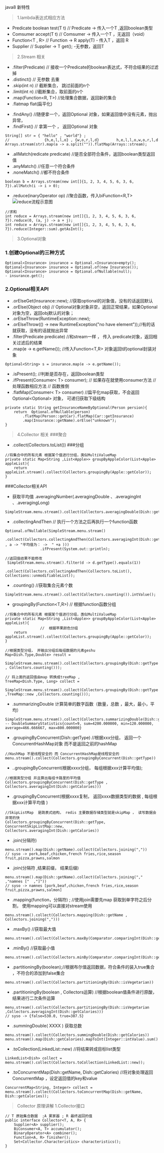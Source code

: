 java8 新特性
> 1.lambda表达式相应方法

- Predicate boolean test(T t)  // Predicate -> 传入一个T ,返回boolean类型
- Comsumer accept(T t) // Comsumer -> 传入一个T  ，无返回（void）
- Function<T , R> // Function -> R apply(T) - 传入T ，返回 R 
- Supplier<T> // Supplier -> T get(); -无参数，返回T 

> 2.Stream 相关 
+ .filter(Predicate<T>)  // 接收一个Predicate的boolean表达式，不符合结果的过滤掉
+ .distinct() // 无参数 去重
+ .skip(int n) // 截断集合， 跳过前面的n个 
+ .limit(int n) //截断集合，取前面的n个
+ .map(Function<R, T>)  //处理集合数据，返回新的集合
+ .flatmap flat(扁平化)
- .findAny() //随便拿一个，返回Optional 对象，如果返回值中没有元素，抛出异常，
- .findFirst() // 拿第一个 ， 返回Optional 对象
~~~
String[] str = { "hello" , "world"} ;
//                {h,e,l,l,o} , {w,o,r,l,d}        h,e,l,l,o,w,o,r,l,d
Arrays.stream(str).map(a -> a.split("")).flatMap(Arrays::stream);
~~~
- .allMatch(redicate predicate) //是否全部符合条件，返回boolean类型返回值
- .anyMatch() //任意一个符合条件 
- .noneMatch() //都不符合条件
~~~ 
boolean b = Arrays.stream(new int[]{1, 2, 3, 4, 5, 6, 3, 6, 7}).allMatch(i -> i > 0);
~~~
-  .reduce(inaryOperator op) //聚合函数，传入biFunction<R,T>
![reduce流程示意图](https://www.houlinan.cn/img/Stream-reduce.png)
~~~
//求和
int reduce = Arrays.stream(new int[]{1, 2, 3, 4, 5, 6, 3, 6, 7}).reduce(0, (a, j) -> a + j);
int reduce = Arrays.stream(new int[]{1, 2, 3, 4, 5, 6, 3, 6, 7}).reduce(Integer::sum).getAsInt();

~~~


> 3.Optional对象
### 1.创建Optional的三种方式
~~~
Optional<Insurance> insurance = Optional.<Insurance>empty();
Optional<Insurance> insurance = Optional.of(new Insurance());
Optional<Insurance> insurance = Optional.ofNullable(null);
- insurance.get();
~~~
### 2.Optional相关API
- .orElseGet(Insurance::new); //获取optional的对象值，没有的话返回默认
- .orElse(Object obj)  // Optional对象对象非空，返回正常结果，如果Optional对象为空，返回obj默认的对象；
- .orElseThrow(RuntimeException::new); 
- .orElseThrow(() -> new RuntimeException("no have element"));//有的话就获取，没有的话就抛出异常
- .filter(Predicate predicate) //和stream一样 ， 传入 predicate对象，返回相关过滤后的结果
- .map(e -> e.getName()); //传入Function<T,R> 对象返回t的optional封装对象 
~~~
Optional<String> s = insurance.map(e -> e.getName());
~~~
- .isPresent(); //判断是否存在，返回boolean类型
- .ifPresent(Consumer< T> consumer); // 如果存在就使用consumer方法  // 处理函数相应方法 // 函数推倒
- .flatMap(Consumer< T> consumer) //扁平化map获取，不会返回Optional<Optional<T>> 对象， 可递归获取下级结构
~~~
private static String getInsuranceNameByOptional(Person persion){
    return  Optional.ofNullable(person)
        .flatMap(Person::getCar).flatMap(Car::getInsurance)
        .map(Insurance::getName).orElse("unknown");
}
~~~

> 4.Collector 相关
###聚合
- .collect(Collectors.toList())
###分组
~~~
//将集合中的所有元素 根据某个值进行分组，类似MultiValueMap
private static Map<String ,List<Apple>> groupByAppleColor(List<Apple> appleList){
    return appleList.stream().collect(Collectors.groupingBy(Apple::getColor));
}
~~~

###Collector相关API
- 获取平均值 .averagingNumber(.averagingDouble 、.averagingInt 、.averagingLong)
~~~
SimpleStream.menu.stream().collect(Collectors.averagingDouble(Dish::getCalories));
~~~
- .collectingAndThen // 执行一个方法之后再执行一个function函数
~~~
Optional.ofNullable(SimpleStream.menu.stream()
                .collect(Collectors.collectingAndThen(Collectors.averagingInt(Dish::getCalories) , a -> "平均值为： ->  " +a )))
                .ifPresent(System.out::println);
                
//返回值结果不能修改
 SimpleStream.menu.stream().filter(d -> d.getType().equals(1))
             .collect(Collectors.collectingAndThen(Collectors.toList(), Collections::unmodifiableList));
~~~
- .counting() //获取集合元素个数
~~~
SimpleStream.menu.stream().collect(Collectors.counting()).intValue();
~~~
- groupingBy(Function<T,R>) // 根据function函数分组
~~~
//将集合中的所有元素 根据某个值进行分组，类似MultiValueMap
private static Map<String ,List<Apple>> groupByAppleColor(List<Apple> appleList){
                //  根据苹果颜色分组
    return appleList.stream().collect(Collectors.groupingBy(Apple::getColor));
}

//根据类型分组， 并输出分组后每组数据的元素geshu
Map<Dish.Type,Double> result = 
    SimpleStream.menu.stream().collect(Collectors.groupingBy(Dish::getType , Collectors.counting()));
                     
// 将上面的返回值由map 转换成treeMap ,
TreeMap<Dish.Type, Long> collect = 
     SimpleStream.menu.stream().collect(Collectors.groupingBy(Dish::getType ,TreeMap::new ,Collectors.counting()));                
~~~
- .summarizingDouble 计算简单的数字函数（数量，总数 ，最大，最小，平均）
~~~
SimpleStream.menu.stream().collect(Collectors.summarizingDouble(Dish::getCalories))
-- DoubleSummaryStatistics{count=9, sum=4200.000000, min=120.000000, average=466.666667, max=800.000000}
~~~
- .groupingByConcurrent(Dish::getType) //根据xxx分组， 返回一个ConcurrentHashMap对象  而不是返回之前的hashMap
~~~
//HashMap 不是线程安全的 而 ConcurrentHashMap是线程安全的 
menu.stream().collect(Collectors.groupingByConcurrent(Dish::getType))
~~~
- ..groupingByConcurrent(根据xxxx分组， 每组根据xxx计算平均值);
~~~
//根据类型分组 并且算出每组卡路里的平均值
Collectors.groupingByConcurrent(Dish::getType , Collectors.averagingInt(Dish::getCalories)))
~~~
- .groupingByConcurrent(根据xxxx复制， 返回xxxx数据类型的数据 , 每组根据xxx计算平均值 )
~~~
//SkipListMap  是跳表式结构， redis 主要数据存储类型就是skipMap ， 读写数据会非常的快
Collectors.groupingByConcurrent(Dish::getType, ConcurrentSkipListMap::new, Collectors.averagingInt(Dish::getCalories))
~~~
- .join(分隔符)
~~~
menu.stream().map(Dish::getName).collect(Collectors.joining(","))
// syso -> pork,beaf,chicken,french fries,rice,season fruit,pizza,prawns,salmon
~~~

- .join(分隔符 ,结果前缀， 结果后缀)
~~~
menu.stream().map(Dish::getName).collect(Collectors.joining("," ,"namnes ["  ,"]"))
// syso -> namnes [pork,beaf,chicken,french fries,rice,season fruit,pizza,prawns,salmon]
~~~
- .mapping(function，分隔符) ; //使用join需要先map 获取到单字符之后分割， 使用mapping可以直接对stream使用
~~~
menu.stream().collect(Collectors.mapping(Dish::getName , Collectors.joining(",")))
~~~
- .maxBy()  //获取最大值
~~~
menu.stream().collect(Collectors.maxBy(Comparator.comparingInt(Dish::getCalories)))
~~~
- .minBy()  //获取最小值
~~~
menu.stream().collect(Collectors.minBy(Comparator.comparingInt(Dish::getCalories)))
~~~
- .partitioningBy(boolean);//根据布尔值返回数据，符合条件的装入true集合 ，不符合的添加到false集合
~~~
menu.stream().collect(Collectors.partitioningBy(Dish::isVegetarian))
~~~
- .partitioningBy(boolean , Collectors运算) //根据boolean值条件进行原酸，结果进行二次条件运算
~~~
menu.stream().collect(Collectors.partitioningBy(Dish::isVegetarian ,Collectors.averagingInt(Dish::getCalories)))
// syso -> {false=530.0, true=387.5}
~~~
- .summingDouble( XXXX )  获取总数
~~~
menu.stream().collect(Collectors.summingDouble(Dish::getCalories))
menu.stream().map(Dish::getCalories).mapToInt(Integer::intValue).sum()
~~~
- .toCollection(LinkedList::new) //将结果转成目标list类型
~~~
LinkedList<Dish> collect = menu.stream().collect(Collectors.toCollection(LinkedList::new));
~~~
- .toConcurrentMap(Dish::getName, Dish::getCalories) //将对象处理返回ConcurrentMap ，设定返回值的key和value
~~~
ConcurrentMap<String, Integer> collect = menu.stream().collect(Collectors.toConcurrentMap(Dish::getName, Dish::getCalories));
~~~

> Collector 原理讲解
1.Collector接口
~~~
// T 原始集合数据  ;A 累家器 ; R 最终返回的值
public interface Collector<T, A, R> {
    Supplier<A> supplier();
    BiConsumer<A, T> accumulator();
    BinaryOperator<A> combiner();
    Function<A, R> finisher();
    Set<Collector.Characteristics> characteristics();
}
~~~